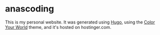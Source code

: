 # anascoding

This is my personal website. It was generated using [Hugo](https://gohugo.io), using the [Color Your World](https://gitlab.com/rmaguiar/hugo-theme-color-your-world) theme, and it's hosted on hostinger.com.